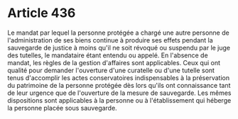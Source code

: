 # Article 436

Le mandat par lequel la personne protégée a chargé une autre personne de l'administration de ses biens continue à produire ses effets pendant la sauvegarde de justice à moins qu'il ne soit révoqué ou suspendu par le juge des tutelles, le mandataire étant entendu ou appelé.   En l'absence de mandat, les règles de la gestion d'affaires sont applicables.   Ceux qui ont qualité pour demander l'ouverture d'une curatelle ou d'une tutelle sont tenus d'accomplir les actes conservatoires indispensables à la préservation du patrimoine de la personne protégée dès lors qu'ils ont connaissance tant de leur urgence que de l'ouverture de la mesure de sauvegarde. Les mêmes dispositions sont applicables à la personne ou à l'établissement qui héberge la personne placée sous sauvegarde.